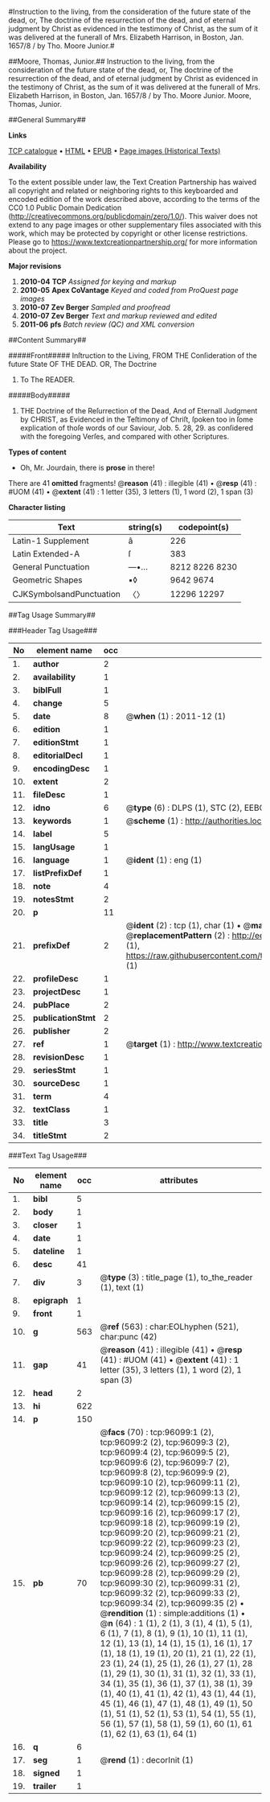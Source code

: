 #Instruction to the living, from the consideration of the future state of the dead, or, The doctrine of the resurrection of the dead, and of eternal judgment by Christ as evidenced in the testimony of Christ, as the sum of it was delivered at the funerall of Mrs. Elizabeth Harrison, in Boston, Jan. 1657/8 / by Tho. Moore Junior.#

##Moore, Thomas, Junior.##
Instruction to the living, from the consideration of the future state of the dead, or, The doctrine of the resurrection of the dead, and of eternal judgment by Christ as evidenced in the testimony of Christ, as the sum of it was delivered at the funerall of Mrs. Elizabeth Harrison, in Boston, Jan. 1657/8 / by Tho. Moore Junior.
Moore, Thomas, Junior.

##General Summary##

**Links**

[TCP catalogue](http://www.ota.ox.ac.uk/tcp/)  • 
[HTML](http://tei.it.ox.ac.uk/tcp/Texts-HTML/free/A51/A51256.html)  • 
[EPUB](http://tei.it.ox.ac.uk/tcp/Texts-EPUB/free/A51/A51256.epub) • 
[Page images (Historical Texts)](https://historicaltexts.jisc.ac.uk/eebo-12963433e)

**Availability**

To the extent possible under law, the Text Creation Partnership has waived all copyright and related or neighboring rights to this keyboarded and encoded edition of the work described above, according to the terms of the CC0 1.0 Public Domain Dedication (http://creativecommons.org/publicdomain/zero/1.0/). This waiver does not extend to any page images or other supplementary files associated with this work, which may be protected by copyright or other license restrictions. Please go to https://www.textcreationpartnership.org/ for more information about the project.

**Major revisions**

1. __2010-04__ __TCP__ *Assigned for keying and markup*
1. __2010-05__ __Apex CoVantage__ *Keyed and coded from ProQuest page images*
1. __2010-07__ __Zev Berger__ *Sampled and proofread*
1. __2010-07__ __Zev Berger__ *Text and markup reviewed and edited*
1. __2011-06__ __pfs__ *Batch review (QC) and XML conversion*

##Content Summary##

#####Front#####
Inſtruction to the Living, FROM THE Conſideration of the future State OF THE DEAD. OR, The Doctrine 
1. To The READER.

#####Body#####

1. THE Doctrine of the Reſurrection of the Dead, And of Eternall Judgment by CHRIST, as Evidenced in the Teſtimony of Chriſt, ſpoken too in ſome explication of thoſe words of our Saviour, Job. 5. 28, 29. as conſidered with the foregoing Verſes, and compared with other Scriptures.

**Types of content**

  * Oh, Mr. Jourdain, there is **prose** in there!

There are 41 **omitted** fragments! 
 @__reason__ (41) : illegible (41)  •  @__resp__ (41) : #UOM (41)  •  @__extent__ (41) : 1 letter (35), 3 letters (1), 1 word (2), 1 span (3)

**Character listing**


|Text|string(s)|codepoint(s)|
|---|---|---|
|Latin-1 Supplement|â|226|
|Latin Extended-A|ſ|383|
|General Punctuation|—•…|8212 8226 8230|
|Geometric Shapes|▪◊|9642 9674|
|CJKSymbolsandPunctuation|〈〉|12296 12297|

##Tag Usage Summary##

###Header Tag Usage###

|No|element name|occ|attributes|
|---|---|---|---|
|1.|__author__|2||
|2.|__availability__|1||
|3.|__biblFull__|1||
|4.|__change__|5||
|5.|__date__|8| @__when__ (1) : 2011-12 (1)|
|6.|__edition__|1||
|7.|__editionStmt__|1||
|8.|__editorialDecl__|1||
|9.|__encodingDesc__|1||
|10.|__extent__|2||
|11.|__fileDesc__|1||
|12.|__idno__|6| @__type__ (6) : DLPS (1), STC (2), EEBO-CITATION (1), OCLC (1), VID (1)|
|13.|__keywords__|1| @__scheme__ (1) : http://authorities.loc.gov/ (1)|
|14.|__label__|5||
|15.|__langUsage__|1||
|16.|__language__|1| @__ident__ (1) : eng (1)|
|17.|__listPrefixDef__|1||
|18.|__note__|4||
|19.|__notesStmt__|2||
|20.|__p__|11||
|21.|__prefixDef__|2| @__ident__ (2) : tcp (1), char (1)  •  @__matchPattern__ (2) : ([0-9\-]+):([0-9IVX]+) (1), (.+) (1)  •  @__replacementPattern__ (2) : http://eebo.chadwyck.com/downloadtiff?vid=$1&page=$2 (1), https://raw.githubusercontent.com/textcreationpartnership/Texts/master/tcpchars.xml#$1 (1)|
|22.|__profileDesc__|1||
|23.|__projectDesc__|1||
|24.|__pubPlace__|2||
|25.|__publicationStmt__|2||
|26.|__publisher__|2||
|27.|__ref__|1| @__target__ (1) : http://www.textcreationpartnership.org/docs/. (1)|
|28.|__revisionDesc__|1||
|29.|__seriesStmt__|1||
|30.|__sourceDesc__|1||
|31.|__term__|4||
|32.|__textClass__|1||
|33.|__title__|3||
|34.|__titleStmt__|2||


###Text Tag Usage###

|No|element name|occ|attributes|
|---|---|---|---|
|1.|__bibl__|5||
|2.|__body__|1||
|3.|__closer__|1||
|4.|__date__|1||
|5.|__dateline__|1||
|6.|__desc__|41||
|7.|__div__|3| @__type__ (3) : title_page (1), to_the_reader (1), text (1)|
|8.|__epigraph__|1||
|9.|__front__|1||
|10.|__g__|563| @__ref__ (563) : char:EOLhyphen (521), char:punc (42)|
|11.|__gap__|41| @__reason__ (41) : illegible (41)  •  @__resp__ (41) : #UOM (41)  •  @__extent__ (41) : 1 letter (35), 3 letters (1), 1 word (2), 1 span (3)|
|12.|__head__|2||
|13.|__hi__|622||
|14.|__p__|150||
|15.|__pb__|70| @__facs__ (70) : tcp:96099:1 (2), tcp:96099:2 (2), tcp:96099:3 (2), tcp:96099:4 (2), tcp:96099:5 (2), tcp:96099:6 (2), tcp:96099:7 (2), tcp:96099:8 (2), tcp:96099:9 (2), tcp:96099:10 (2), tcp:96099:11 (2), tcp:96099:12 (2), tcp:96099:13 (2), tcp:96099:14 (2), tcp:96099:15 (2), tcp:96099:16 (2), tcp:96099:17 (2), tcp:96099:18 (2), tcp:96099:19 (2), tcp:96099:20 (2), tcp:96099:21 (2), tcp:96099:22 (2), tcp:96099:23 (2), tcp:96099:24 (2), tcp:96099:25 (2), tcp:96099:26 (2), tcp:96099:27 (2), tcp:96099:28 (2), tcp:96099:29 (2), tcp:96099:30 (2), tcp:96099:31 (2), tcp:96099:32 (2), tcp:96099:33 (2), tcp:96099:34 (2), tcp:96099:35 (2)  •  @__rendition__ (1) : simple:additions (1)  •  @__n__ (64) : 1 (1), 2 (1), 3 (1), 4 (1), 5 (1), 6 (1), 7 (1), 8 (1), 9 (1), 10 (1), 11 (1), 12 (1), 13 (1), 14 (1), 15 (1), 16 (1), 17 (1), 18 (1), 19 (1), 20 (1), 21 (1), 22 (1), 23 (1), 24 (1), 25 (1), 26 (1), 27 (1), 28 (1), 29 (1), 30 (1), 31 (1), 32 (1), 33 (1), 34 (1), 35 (1), 36 (1), 37 (1), 38 (1), 39 (1), 40 (1), 41 (1), 42 (1), 43 (1), 44 (1), 45 (1), 46 (1), 47 (1), 48 (1), 49 (1), 50 (1), 51 (1), 52 (1), 53 (1), 54 (1), 55 (1), 56 (1), 57 (1), 58 (1), 59 (1), 60 (1), 61 (1), 62 (1), 63 (1), 64 (1)|
|16.|__q__|6||
|17.|__seg__|1| @__rend__ (1) : decorInit (1)|
|18.|__signed__|1||
|19.|__trailer__|1||
